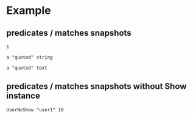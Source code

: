 # Example

## predicates / matches snapshots

```
1
```

```
a "quoted" string
```

```
a "quoted" text
```

## predicates / matches snapshots without Show instance

```
UserNoShow "user1" 18
```
